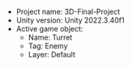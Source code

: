 <!-- UNITY CODE ASSIST INSTRUCTIONS START -->
- Project name: 3D-Final-Project
- Unity version: Unity 2022.3.40f1
- Active game object:
  - Name: Turret
  - Tag: Enemy
  - Layer: Default
<!-- UNITY CODE ASSIST INSTRUCTIONS END -->